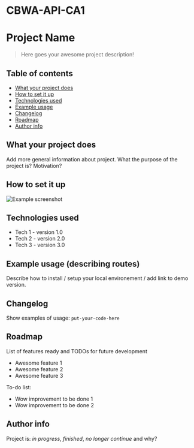 # CBWA-API-CA1

# Project Name
> Here goes your awesome project description!

## Table of contents
* [What your project does](#what-your-project-does)
* [How to set it up](#How-to-set-it-up)
* [Technologies used](#technologies-used)
* [Example usage](#example-usage)
* [Changelog](#changelog)
* [Roadmap](#roadmap)
* [Author info](#author-info)

## What your project does
Add more general information about project. What the purpose of the project is? Motivation?

## How to set it up
![Example screenshot](./img/screenshot.png)

## Technologies used
* Tech 1 - version 1.0
* Tech 2 - version 2.0
* Tech 3 - version 3.0

## Example usage (describing routes)
Describe how to install / setup your local environement / add link to demo version.

## Changelog
Show examples of usage:
`put-your-code-here`

## Roadmap
List of features ready and TODOs for future development
* Awesome feature 1
* Awesome feature 2
* Awesome feature 3

To-do list:
* Wow improvement to be done 1
* Wow improvement to be done 2

## Author info
Project is: _in progress_, _finished_, _no longer continue_ and why?


